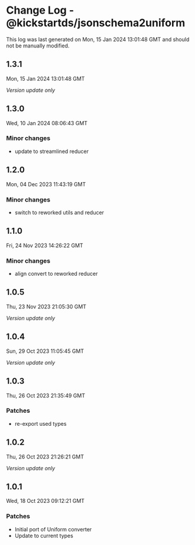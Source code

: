 # Change Log - @kickstartds/jsonschema2uniform

This log was last generated on Mon, 15 Jan 2024 13:01:48 GMT and should not be manually modified.

## 1.3.1
Mon, 15 Jan 2024 13:01:48 GMT

_Version update only_

## 1.3.0
Wed, 10 Jan 2024 08:06:43 GMT

### Minor changes

- update to streamlined reducer

## 1.2.0
Mon, 04 Dec 2023 11:43:19 GMT

### Minor changes

- switch to reworked utils and reducer

## 1.1.0
Fri, 24 Nov 2023 14:26:22 GMT

### Minor changes

- align convert to reworked reducer

## 1.0.5
Thu, 23 Nov 2023 21:05:30 GMT

_Version update only_

## 1.0.4
Sun, 29 Oct 2023 11:05:45 GMT

_Version update only_

## 1.0.3
Thu, 26 Oct 2023 21:35:49 GMT

### Patches

- re-export used types

## 1.0.2
Thu, 26 Oct 2023 21:26:21 GMT

_Version update only_

## 1.0.1
Wed, 18 Oct 2023 09:12:21 GMT

### Patches

- Initial port of Uniform converter
- Update to current types

